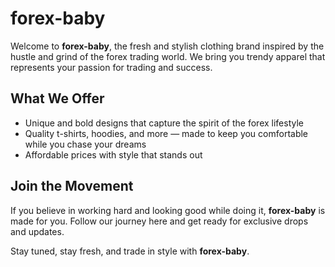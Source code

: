 # forex-baby

Welcome to **forex-baby**, the fresh and stylish clothing brand inspired by the hustle and grind of the forex trading world. We bring you trendy apparel that represents your passion for trading and success.

## What We Offer

- Unique and bold designs that capture the spirit of the forex lifestyle  
- Quality t-shirts, hoodies, and more — made to keep you comfortable while you chase your dreams  
- Affordable prices with style that stands out

## Join the Movement

If you believe in working hard and looking good while doing it, **forex-baby** is made for you. Follow our journey here and get ready for exclusive drops and updates.

Stay tuned, stay fresh, and trade in style with **forex-baby**.

